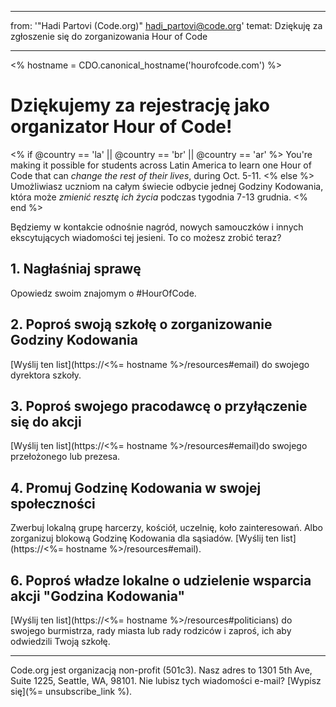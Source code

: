 * * *

from: '"Hadi Partovi (Code.org)" [&#104;&#x61;&#x64;&#105;&#x5f;&#112;&#x61;&#x72;&#116;&#x6f;&#118;&#x69;&#x40;&#99;&#x6f;&#100;&#x65;&#x2e;&#111;&#x72;&#103;](&#109;&#x61;&#105;&#x6c;&#x74;&#111;&#x3a;&#104;&#x61;&#x64;&#105;&#x5f;&#112;&#x61;&#x72;&#116;&#x6f;&#118;&#x69;&#x40;&#99;&#x6f;&#100;&#x65;&#x2e;&#111;&#x72;&#103;)' temat: Dziękuję za zgłoszenie się do zorganizowania Hour of Code

* * *

<% hostname = CDO.canonical_hostname('hourofcode.com') %>

# Dziękujemy za rejestrację jako organizator Hour of Code!

<% if @country == 'la' || @country == 'br' || @country == 'ar' %> You're making it possible for students across Latin America to learn one Hour of Code that can *change the rest of their lives*, during Oct. 5-11. <% else %> Umożliwiasz uczniom na całym świecie odbycie jednej Godziny Kodowania, która może *zmienić resztę ich życia* podczas tygodnia 7-13 grudnia. <% end %>

Będziemy w kontakcie odnośnie nagród, nowych samouczków i innych ekscytujących wiadomości tej jesieni. To co możesz zrobić teraz?

## 1. Nagłaśniaj sprawę

Opowiedz swoim znajomym o #HourOfCode.

## 2. Poproś swoją szkołę o zorganizowanie Godziny Kodowania

[Wyślij ten list](https://<%= hostname %>/resources#email) do swojego dyrektora szkoły.

## 3. Poproś swojego pracodawcę o przyłączenie się do akcji

[Wyślij ten list](https://<%= hostname %>/resources#email)do swojego przełożonego lub prezesa.

## 4. Promuj Godzinę Kodowania w swojej społeczności

Zwerbuj lokalną grupę harcerzy, kościół, uczelnię, koło zainteresowań. Albo zorganizuj blokową Godzinę Kodowania dla sąsiadów. [Wyślij ten list](https://<%= hostname %>/resources#email).

## 6. Poproś władze lokalne o udzielenie wsparcia akcji "Godzina Kodowania"

[Wyślij ten list](https://<%= hostname %>/resources#politicians) do swojego burmistrza, rady miasta lub rady rodziców i zaproś, ich aby odwiedzili Twoją szkołę.

* * *

Code.org jest organizacją non-profit (501c3). Nasz adres to 1301 5th Ave, Suite 1225, Seattle, WA, 98101. Nie lubisz tych wiadomości e-mail? [Wypisz się](%= unsubscribe_link %).